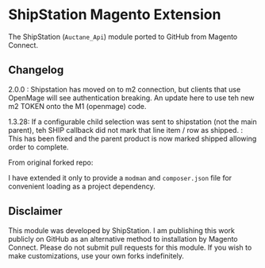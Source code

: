 # ShipStation Magento Extension
The ShipStation (`Auctane_Api`) module ported to GitHub from Magento Connect.

## Changelog

2.0.0 : Shipstation has moved on to m2 connection, but clients that use OpenMage will see authentication breaking. An update here to use teh new m2 TOKEN onto the M1 (openmage) code.

1.3.28: If a configurable child selection was sent to shipstation (not the main parent), teh SHIP callback did not mark that line item / row as shipped.
      : This has been fixed and the parent product is now marked shipped allowing order to complete.

From original forked repo:

I have extended it only to provide a `modman` and `composer.json` file for convenient
loading as a project dependency.

## Disclaimer
This module was developed by ShipStation. I am publishing this work publicly on GitHub
as an alternative method to installation by Magento Connect. Please do not submit pull
requests for this module. If you wish to make customizations, use your own forks
indefinitely.
